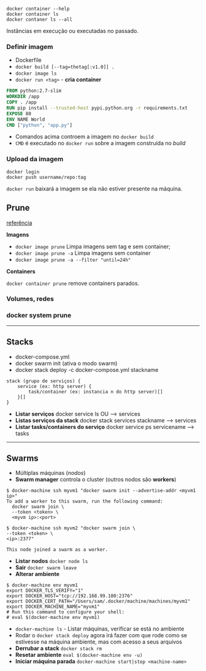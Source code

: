 ```
docker container --help
docker container ls
docker contaner ls --all
```

Instâncias em execução ou executadas no passado.

### Definir imagem

- Dockerfile
- `docker build [--tag=thetag[:v1.0]] .`
- `docker image ls`
- `docker run <tag>` - **cria container**

```Dockerfile
FROM python:2.7-slim
WORKDIR /app
COPY . /app
RUN pip install --trusted-host pypi.python.org -r requirements.txt
EXPOSE 80
ENV NAME World
CMD ["python", "app.py"]
```

- Comandos acima controem a imagem no `docker build`
- `CMD` é executado no `docker run` sobre a imagem construída no _build_

### Upload da imagem

```
docker login
docker push username/repo:tag
```

`docker run` baixará a imagem se ela não estiver presente na máquina.

## Prune

[referência](https://docs.docker.com/engine/reference/commandline/image_prune/)

**Imagens**

- `docker image prune` Limpa imagens sem tag e sem container;
- `docker image prune -a` Limpa imagens sem container
- `docker image prune -a --filter "until=24h"`

**Containers**

`docker container prune` remove containers parados.

### Volumes, redes

### docker system prune

---

## Stacks

- docker-compose.yml
- docker swarm init (ativa o modo swarm)
- docker stack deploy -c docker-compose.yml stackname

```
stack (grupo de serviços) {
	service (ex: http server) {
		task/container (ex: instancia n do http server)[]
	}[]
}
```

- **Listar serviços** docker service ls OU --> services
- **Listas serviços da stack** docker stack services stackname --> services
- **Listar tasks/containers do serviço** docker service ps servicename --> tasks

---

## Swarms

- Múltiplas máquinas (_nodos_)
- **Swarm manager** controla o cluster (outros nodos são **workers**)

```shell
$ docker-machine ssh myvm1 "docker swarm init --advertise-addr <myvm1 ip>"
To add a worker to this swarm, run the following command:
  docker swarm join \
  --token <token> \
  <myvm ip>:<port>

$ docker-machine ssh myvm2 "docker swarm join \
--token <token> \
<ip>:2377"

This node joined a swarm as a worker.
```

- **Listar nodos** `docker node ls`
- **Sair** `docker swarm leave`
- **Alterar ambiente**

```shell
$ docker-machine env myvm1
export DOCKER_TLS_VERIFY="1"
export DOCKER_HOST="tcp://192.168.99.100:2376"
export DOCKER_CERT_PATH="/Users/sam/.docker/machine/machines/myvm1"
export DOCKER_MACHINE_NAME="myvm1"
# Run this command to configure your shell:
# eval $(docker-machine env myvm1)
```

- `docker-machine ls` - Listar máquinas, verificar se está no ambiente
- Rodar o `docker stack deploy` agora irá fazer com que rode como se estivesse na máquina ambiente, mas com acesso a seus arquivos
- **Derrubar a stack** `docker stack rm`
- **Resetar ambiente** `eval $(docker-machine env -u)`
- **Iniciar máquina parada** `docker-machine start|stop <machine-name>`
